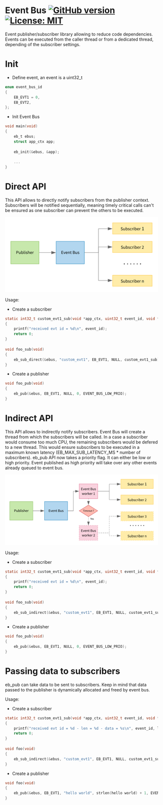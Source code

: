 # Event Bus [![GitHub version](https://badge.fury.io/gh/jocelynmass%2Fevent_bus.svg)](https://badge.fury.io/gh/jocelynmass%2Fevent_bus) [![License: MIT](https://img.shields.io/badge/License-MIT-yellow.svg)](https://opensource.org/licenses/MIT)



Event publisher/subscriber library allowing to reduce code dependencies. Events can be executed from the caller thread or from a dedicated thread, depending of the subscriber settings.

# Init

- Define event, an event is a uint32_t

```c
enum event_bus_id
{
    EB_EVT1 = 0,
    EB_EVT2,
};
```

- Init Event Bus

```c
void main(void)
{
    eb_t ebus;
    struct app_ctx app;
  
    eb_init(&ebus, &app);
    
    ...
}
```

# Direct API

This API allows to directly notify subscribers from the publisher context. Subscribers will be notified sequentially, meaning timely critical calls can't be ensured as one subscriber can prevent the others to be executed.

![Direct API Diagram](docs/eb_direct.svg)

Usage:

- Create a subscriber

```c
static int32_t custom_evt1_sub(void *app_ctx, uint32_t event_id, void *data, uint32 len, void *arg)
{
    printf("received evt id = %d\n", event_id);
    return 0;
}

void foo_sub(void)
{
    eb_sub_direct(&ebus, "custom_evt1", EB_EVT1, NULL, custom_evt1_sub);
}
```

- Create a publisher

```c
void foo_pub(void)
{
    eb_pub(&ebus, EB_EVT1, NULL, 0, EVENT_BUS_LOW_PRIO);
}

```

# Indirect API

This API allows to indirectly notify subscribers. Event Bus will create a thread from which the subscribers will be called. In a case a subscriber would consume too much CPU, the remaining subscribers would be defered to a new thread. This would ensure subscribers to be executed in a maximum known latency (EB_MAX_SUB_LATENCY_MS * number of subscribers). eb_pub API now takes a priority flag. It can either be low or high priority. Event published as high priority will take over any other events already queued to event bus.


![Direct API Diagram](docs/eb_indirect.svg)

Usage:

- Create a subscriber

```c
static int32_t custom_evt1_sub(void *app_ctx, uint32_t event_id, void *data, uint32 len, void *arg)
{
    printf("received evt id = %d\n", event_id);
    return 0;
}

void foo_sub(void)
{
    eb_sub_indirect(&ebus, "custom_evt1", EB_EVT1, NULL, custom_evt1_sub);
}
```

- Create a publisher

```c
void foo_pub(void)
{
    eb_pub(&ebus, EB_EVT1, NULL, 0, EVENT_BUS_LOW_PRIO);
}

```

# Passing data to subscribers

eb_pub can take data to be sent to subscribers. Keep in mind that data passed to the publisher is dynamically allocated and freed by event bus.

Usage:

- Create a subscriber

```c
static int32_t custom_evt1_sub(void *app_ctx, uint32_t event_id, void *data, uint32 len, void *arg)
{
    printf("received evt id = %d - len = %d - data = %s\n", event_id, len, char *data);
    return 0;
}

void foo(void)
{
    eb_sub_indirect(&ebus, "custom_evt1", EB_EVT1, NULL, custom_evt1_sub);
}
```

- Create a publisher

```c
void foo(void)
{
    eb_pub(&ebus, EB_EVT1, "hello world", strlen(hello world) + 1, EVENT_BUS_LOW_PRIO);
}
